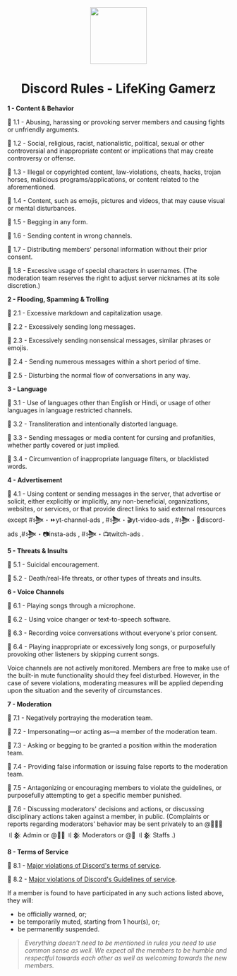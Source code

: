 <div align="center">
    <img src="https://i.imgur.com/SCUzUr2.jpg" width="128px" style="max-width:100%;">
    <h1>Discord Rules - LifeKing Gamerz</h1>
</div>

**1 - Content & Behavior**

:small_blue_diamond: 1.1 - Abusing, harassing or provoking server members and causing fights or unfriendly arguments.

:small_blue_diamond: 1.2 - Social, religious, racist, nationalistic, political, sexual or other controversial and inappropriate content or implications that may create controversy or offense.

:small_blue_diamond: 1.3 - Illegal or copyrighted content, law-violations, cheats, hacks, trojan horses, malicious programs/applications, or content related to the aforementioned.

:small_blue_diamond: 1.4 - Content, such as emojis, pictures and videos, that may cause visual or mental disturbances.

:small_blue_diamond: 1.5 - Begging in any form.

:small_blue_diamond: 1.6 - Sending content in wrong channels.

:small_blue_diamond: 1.7 - Distributing members' personal information without their prior consent.

:small_blue_diamond: 1.8 - Excessive usage of special characters in usernames. (The moderation team reserves the right to adjust server nicknames at its sole discretion.)

**2 - Flooding, Spamming & Trolling**

:small_blue_diamond: 2.1 - Excessive markdown and capitalization usage.

:small_blue_diamond: 2.2 - Excessively sending long messages.

:small_blue_diamond: 2.3 - Excessively sending nonsensical messages, similar phrases or emojis.

:small_blue_diamond: 2.4 - Sending numerous messages within a short period of time.

:small_blue_diamond: 2.5 - Disturbing the normal flow of conversations in any way.

**3 - Language**

:small_blue_diamond: 3.1 - Use of languages other than English or Hindi, or usage of other languages in language restricted channels.

:small_blue_diamond: 3.2 - Transliteration and intentionally distorted language.

:small_blue_diamond: 3.3 - Sending messages or media content for cursing and profanities, whether partly covered or just implied.

:small_blue_diamond: 3.4 - Circumvention of inappropriate language filters, or blacklisted words.

**4 - Advertisement**

:small_blue_diamond: 4.1 - Using content or sending messages in the server, that advertise or solicit, either explicitly or implicitly, any non-beneficial, organizations, websites, or services, or that provide direct links to said external resources except #𒋨・:fast_forward:yt-channel-ads , #𒋨・:clapper:yt-video-ads , #𒋨・:robot:discord-ads  ,#𒋨・:camera:insta-ads , #𒋨・:tv:twitch-ads .

**5 - Threats & Insults**

:small_blue_diamond: 5.1 - Suicidal encouragement.

:small_blue_diamond: 5.2 - Death/real-life threats, or other types of threats and insults.

**6 - Voice Channels**

:small_blue_diamond: 6.1 - Playing songs through a microphone.

:small_blue_diamond: 6.2 - Using voice changer or text-to-speech software.

:small_blue_diamond: 6.3 - Recording voice conversations without everyone's prior consent.

:small_blue_diamond: 6.4 - Playing inappropriate or excessively long songs, or purposefully provoking other listeners by skipping current songs.

Voice channels are not actively monitored. Members are free to make use of the built-in mute functionality should they feel disturbed. However, in the case of severe violations, moderating measures will be applied depending upon the situation and the severity of circumstances.

**7 - Moderation**

:small_blue_diamond: 7.1 - Negatively portraying the moderation team.

:small_blue_diamond: 7.2 - Impersonating—or acting as—a member of the moderation team.

:small_blue_diamond: 7.3 - Asking or begging to be granted a position within the moderation team.

:small_blue_diamond: 7.4 - Providing false information or issuing false reports to the moderation team.

:small_blue_diamond: 7.5 - Antagonizing or encouraging members to violate the guidelines, or purposefully attempting to get a specific member punished.

:small_blue_diamond: 7.6 - Discussing moderators' decisions and actions, or discussing disciplinary actions taken against a member, in public. (Complaints or reports regarding moderators' behavior may be sent privately to an @👷🏻‍♂️ 〢𒆜 Admin or @👨‍💻 〢𒆜 Moderators or @👲 〢𒆜 Staffs .)

**8 - Terms of Service**

:small_blue_diamond: 8.1 - [Major violations of Discord's terms of service](https://discord.com/new/terms).

:small_blue_diamond: 8.2 - [Major violations of Discord's Guidelines of service](https://discordapp.com/guidelines).

If a member is found to have participated in any such actions listed above, they will:

- be officially warned, or;
- be temporarily muted, starting from 1 hour(s), or;
- be permanently suspended.
 

> *Everything doesn't need to be mentioned in rules you need to use common sense as well. We expect all the members to be humble and respectful towards each other as well as welcoming towards the new members.*

